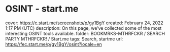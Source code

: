 # OSINT - start.me

cover: https://c.start.me/screenshots/p/gy1BgY
created: February 24, 2022 1:17 PM (UTC)
description: On this page, we’ve collected some of the most interesting OSINT tools available.
folder: BOOKMRKS-MTHRFCKR / SEARCH PARTY MTHRFCKR! / Start.me
tags: Search, startme
url: https://fec.start.me/p/gy1BgY/osint?locale=en